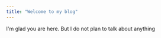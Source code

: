```yaml
---
title: "Welcome to my blog"
---
```


I'm glad you are here. But I do not plan to talk about anything
